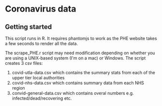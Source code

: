 # Coronavirus data

## Getting started
This script runs in R. It requires phantomjs to work as the PHE website takes a few seconds to render all the data.

The scrape_PHE.r script may need modification depending on whether you are using a UNIX-based system (I'm on a mac) or Windows. The script creates 3 csv files:

1. covid-utla-data.csv which contains the summary stats from each of the upper tier local authorities
2. covid-nhs-data.csv which contains summary data from each NHS region
3. convid-general-data.csv which contains overal numbers e.g. infected/dead/recovering etc.
